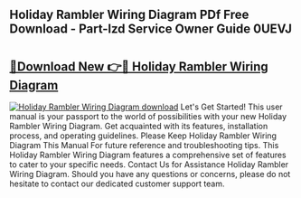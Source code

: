 ## Holiday Rambler Wiring Diagram PDf Free Download - Part-lzd Service Owner Guide 0UEVJ

# <h2><a href="http://dfnur5.blite.top/?on=Holiday+Rambler+Wiring+Diagram">🔗Download New 👉🔴 Holiday Rambler Wiring Diagram</a></h2>

[![Holiday Rambler Wiring Diagram download](https://i.imgur.com/lujVjoI.png)](http://dfnur5.blite.top/?on=Holiday+Rambler+Wiring+Diagram)
Let's Get Started! This user manual is your passport to the world of possibilities with your new Holiday Rambler Wiring Diagram. Get acquainted with its features, installation process, and operating guidelines. Please Keep Holiday Rambler Wiring Diagram This Manual For future reference and troubleshooting tips. This Holiday Rambler Wiring Diagram features a comprehensive set of features to cater to your specific needs. Contact Us for Assistance Holiday Rambler Wiring Diagram. Should you have any questions or concerns, please do not hesitate to contact our dedicated customer support team.
